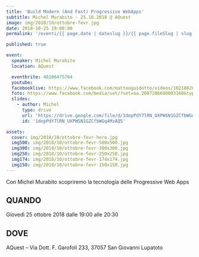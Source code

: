 ```yaml
---
title: 'Build Modern (And Fast) Progressive WebApps'
subtitle: Michel Murabito - 25.10.2018 @ AQuest
image: img/2018/10/ottobre-fevr.jpg
date: 2018-10-25 19:00:00
permalink: '/eventi/{{ page.date | dateslug }}/{{ page.fileSlug | slug }}/index.html'

published: true

event:
  speaker: Michel Murabito
  location: AQuest

  eventbrite: 48106475764
  youtube:
  facebooklive: https://www.facebook.com/matteoguidotto/videos/10218020587730154/
  foto: https://www.facebook.com/media/set/?set=oa.2087286698003160&type=3
  slides:
    - author: Michel
      type: drive
      url: 'https://drive.google.com/file/d/1dopPdY7lRN_UXPWSN1GZCfbWGq4MzAQ5/view'
      id: '1dopPdY7lRN_UXPWSN1GZCfbWGq4MzAQ5'

assets:
  cover: img/2018/10/ottobre-fevr-hero.jpg
  img500: img/2018/10/ottobre-fevr-500x500.jpg
  img300: img/2018/10/ottobre-fevr-300x300.jpg
  img250: img/2018/10/ottobre-fevr-250x250.jpg
  img174: img/2018/10/ottobre-fevr-174x174.jpg
  img150: img/2018/10/ottobre-fevr-150x150.jpg
---
```


Con Michel Murabito scopriremo la tecnologia delle Progressive Web Apps

## QUANDO

Giovedì 25 ottobre 2018 dalle 19:00 alle 20:30

## DOVE

AQuest – Via Dott. F. Garofoli 233, 37057 San Giovanni Lupatoto

